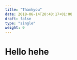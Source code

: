 ```yaml
---
title: "Thankyou"
date: 2018-06-14T20:40:17+01:00
draft: false
type: "single"
weight: 0
---
```


# Hello hehe
